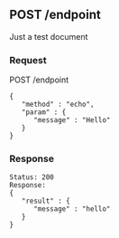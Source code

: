 ## POST /endpoint

Just a test document


### Request

POST /endpoint
```
{
   "method" : "echo",
   "param" : {
      "message" : "Hello"
   }
}

```

### Response

```
Status: 200
Response:
{
   "result" : {
      "message" : "hello"
   }
}

```


